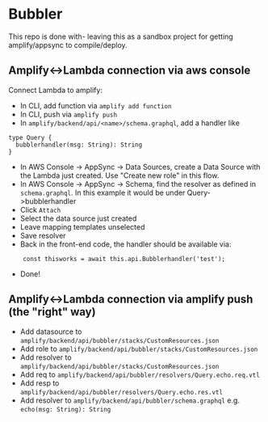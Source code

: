 # Bubbler

This repo is done with- leaving this as a sandbox project for getting amplify/appsync to compile/deploy.

## Amplify<->Lambda connection via aws console
Connect Lambda to amplify:

- In CLI, add function via `amplify add function`
- In CLI, push via `amplify push`
- In `amplify/backend/api/<name>/schema.graphql`, add a handler like 
```
type Query {
  bubblerhandler(msg: String): String
}
```
- In AWS Console -> AppSync -> Data Sources, create a Data Source with the Lambda just created. Use "Create new role" in this flow.
- In AWS Console -> AppSync -> Schema, find the resolver as defined in `schema.graphql`. In this example it would be under Query->bubblerhandler
- Click `Attach`
- Select the data source just created
- Leave mapping templates unselected
- Save resolver
- Back in the front-end code, the handler should be available via:
```
    const thisworks = await this.api.Bubblerhandler('test');

```
- Done!  

## Amplify<->Lambda connection via amplify push (the "right" way)

- Add datasource to `amplify/backend/api/bubbler/stacks/CustomResources.json`
- Add role to `amplify/backend/api/bubbler/stacks/CustomResources.json`
- Add resolver to `amplify/backend/api/bubbler/stacks/CustomResources.json`
- Add req to `amplify/backend/api/bubbler/resolvers/Query.echo.req.vtl`
- Add resp to `amplify/backend/api/bubbler/resolvers/Query.echo.res.vtl`
- Add resolver to `amplify/backend/api/bubbler/schema.graphql` e.g. `echo(msg: String): String`
